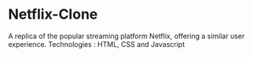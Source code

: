 # Netflix-Clone
A replica of the popular streaming platform Netflix, offering a similar user experience.
Technologies : HTML, CSS and Javascript
